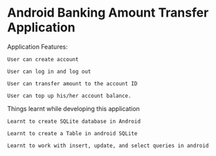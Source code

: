 # Android Banking Amount Transfer Application
 
 
 Application Features:
 
    User can create account
   
    User can log in and log out
    
    User can transfer amount to the account ID
   
    User can top up his/her account balance.
 
 Things learnt while developing this application
 
    Learnt to create SQLite database in Android

    Learnt to create a Table in android SQLite

    Learnt to work with insert, update, and select queries in android






